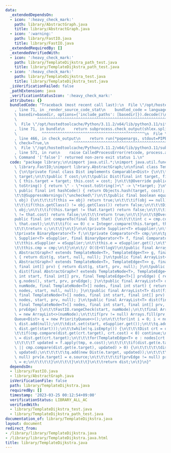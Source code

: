```yaml
---
data:
  _extendedDependsOn:
  - icon: ':heavy_check_mark:'
    path: library/AbstractGraph.java
    title: library/AbstractGraph.java
  - icon: ':warning:'
    path: library/FastIO.java
    title: library/FastIO.java
  _extendedRequiredBy: []
  _extendedVerifiedWith:
  - icon: ':heavy_check_mark:'
    path: library/TemplateDijkstra_path_test.java
    title: library/TemplateDijkstra_path_test.java
  - icon: ':heavy_check_mark:'
    path: library/TemplateDijkstra_test.java
    title: library/TemplateDijkstra_test.java
  _isVerificationFailed: false
  _pathExtension: java
  _verificationStatusIcon: ':heavy_check_mark:'
  attributes: {}
  bundledCode: "Traceback (most recent call last):\n  File \"/opt/hostedtoolcache/Python/3.11.2/x64/lib/python3.11/site-packages/onlinejudge_verify/documentation/build.py\"\
    , line 71, in _render_source_code_stat\n    bundled_code = language.bundle(stat.path,\
    \ basedir=basedir, options={'include_paths': [basedir]}).decode()\n          \
    \         ^^^^^^^^^^^^^^^^^^^^^^^^^^^^^^^^^^^^^^^^^^^^^^^^^^^^^^^^^^^^^^^^^^^^^^^^^^^^^^^^^\n\
    \  File \"/opt/hostedtoolcache/Python/3.11.2/x64/lib/python3.11/site-packages/onlinejudge_verify/languages/user_defined.py\"\
    , line 71, in bundle\n    return subprocess.check_output(shlex.split(command))\n\
    \           ^^^^^^^^^^^^^^^^^^^^^^^^^^^^^^^^^^^^^^^^^^^^^\n  File \"/opt/hostedtoolcache/Python/3.11.2/x64/lib/python3.11/subprocess.py\"\
    , line 466, in check_output\n    return run(*popenargs, stdout=PIPE, timeout=timeout,\
    \ check=True,\n           ^^^^^^^^^^^^^^^^^^^^^^^^^^^^^^^^^^^^^^^^^^^^^^^^^^^^^^^^^\n\
    \  File \"/opt/hostedtoolcache/Python/3.11.2/x64/lib/python3.11/subprocess.py\"\
    , line 571, in run\n    raise CalledProcessError(retcode, process.args,\nsubprocess.CalledProcessError:\
    \ Command '['false']' returned non-zero exit status 1.\n"
  code: "package library;\n\nimport java.util.*;\nimport java.util.function.*;\nimport\
    \ library.FastIO;\nimport library.AbstractGraph;\n\nfinal class TemplateDijkstra<T>\
    \ {\n\tprivate final class Dist implements Comparable<Dist> {\n\t\tpublic int\
    \ target;\n\t\tpublic T cost;\n\t\tpublic Dist(final int target, final T cost)\
    \ { this.target = target; this.cost = cost; }\n\t\t@Override public final String\
    \ toString() { return \" - \"+cost.toString()+\" -> \"+target; }\n\t\t@Override\
    \ public final int hashCode() { return Objects.hash(target, cost); }\n\t\t@Override\n\
    \t\t@SuppressWarnings(\"unchecked\")\n\t\tpublic final boolean equals(final Object\
    \ obj) {\n\t\t\tif(this == obj) return true;\n\t\t\tif(obj == null) return false;\n\
    \t\t\tif(this.getClass() != obj.getClass()) return false;\n\t\t\tDist that = (Dist)\
    \ obj;\n\t\t\tif(this.target != that.target) return false;\n\t\t\tif(this.cost\
    \ != that.cost) return false;\n\t\t\treturn true;\n\t\t}\n\t\t@Override\n\t\t\
    public final int compareTo(final Dist that) {\n\t\t\tint c = cmp.compare(this.cost,\
    \ that.cost);\n\t\t\tif(c == 0) c = Integer.compare(this.target, that.target);\n\
    \t\t\treturn c;\n\t\t}\n\t}\n\n\tprivate Supplier<T> eSupplier;\n\tprivate T e;\n\
    \tprivate BinaryOperator<T> f;\n\tprivate Comparator<T> cmp;\n\n\tpublic TemplateDijkstra(final\
    \ Supplier<T> eSupplier, final BinaryOperator<T> f, final Comparator<T> cmp) {\n\
    \t\tthis.eSupplier = eSupplier;\n\t\tthis.e = eSupplier.get();\n\t\tthis.f = f;\n\
    \t\tthis.cmp = cmp;\n\t}\n\n\t// O((E+V)logV)\n\tpublic final ArrayList<T> dist(final\
    \ AbstractGraph<? extends TemplateNode<T>, TemplateEdge<T>> g, final int start)\
    \ { return dist(g, start, null, null); }\n\tpublic final ArrayList<T> dist(final\
    \ AbstractGraph<? extends TemplateNode<T>, TemplateEdge<T>> g, final int start,\
    \ final int[] prv) { return dist(g, start, prv, null); }\n\tpublic final ArrayList<T>\
    \ dist(final AbstractGraph<? extends TemplateNode<T>, TemplateEdge<T>> g, final\
    \ int start, final int[] prv, final TemplateEdge<T>[] prvEdge) { return dist(g.numNode,\
    \ g.nodes(), start, prv, prvEdge); }\n\tpublic final ArrayList<T> dist(final int\
    \ numNode, final TemplateNode<T>[] nodes, final int start) { return dist(numNode,\
    \ nodes, start, null, null); }\n\tpublic final ArrayList<T> dist(final int numNode,\
    \ final TemplateNode<T>[] nodes, final int start, final int[] prv) { return dist(numNode,\
    \ nodes, start, prv, null); }\n\tpublic final ArrayList<T> dist(final int numNode,\
    \ final TemplateNode<T>[] nodes, final int start, final int[] prv, final TemplateEdge<T>[]\
    \ prvEdge) {\n\t\tFastIO.rangeCheck(start, numNode);\n\t\tfinal ArrayList<T> dist\
    \ = new ArrayList<>(numNode);\n\t\tif(prv != null) Arrays.fill(prv, -1);\n\t\t\
    Queue<Dist> q = new PriorityQueue<>();\n\n\t\tfor(int i = 0; i < numNode; i ++)\
    \ dist.add(null);\n\t\tdist.set(start, eSupplier.get());\n\t\tq.add(new Dist(start,\
    \ dist.get(start)));\n\t\twhile(!q.isEmpty()) {\n\t\t\tDist crt = q.poll();\n\t\
    \t\tif(cmp.compare(dist.get(crt.target), crt.cost) < 0) continue;\n\t\t\tT tmp\
    \ = dist.get(crt.target);\n\t\t\tfor(TemplateEdge<T> e : nodes[crt.target]) {\n\
    \t\t\t\tT updated = f.apply(tmp, e.cost);\n\t\t\t\tif(dist.get(e.target) == null\
    \ || cmp.compare(dist.get(e.target), updated) > 0) {\n\t\t\t\t\tdist.set(e.target,\
    \ updated);\n\t\t\t\t\tq.add(new Dist(e.target, updated));\n\t\t\t\t\tif(prv !=\
    \ null) prv[e.target] = e.source;\n\t\t\t\t\tif(prvEdge != null) prvEdge[e.target]\
    \ = e;\n\t\t\t\t}\n\t\t\t}\n\t\t}\n\t\treturn dist;\n\t}\n}"
  dependsOn:
  - library/FastIO.java
  - library/AbstractGraph.java
  isVerificationFile: false
  path: library/TemplateDijkstra.java
  requiredBy: []
  timestamp: '2023-03-25 00:12:54+09:00'
  verificationStatus: LIBRARY_ALL_AC
  verifiedWith:
  - library/TemplateDijkstra_test.java
  - library/TemplateDijkstra_path_test.java
documentation_of: library/TemplateDijkstra.java
layout: document
redirect_from:
- /library/library/TemplateDijkstra.java
- /library/library/TemplateDijkstra.java.html
title: library/TemplateDijkstra.java
---
```

